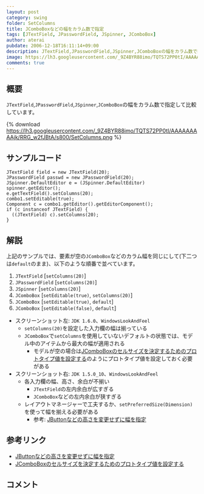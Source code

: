 ```yaml
---
layout: post
category: swing
folder: SetColumns
title: JComboBoxなどの幅をカラム数で指定
tags: [JTextField, JPasswordField, JSpinner, JComboBox]
author: aterai
pubdate: 2006-12-18T16:11:14+09:00
description: JTextField,JPasswordField,JSpinner,JComboBoxの幅をカラム数で指定して比較しています。
image: https://lh3.googleusercontent.com/_9Z4BYR88imo/TQTS72PP0tI/AAAAAAAAAjk/RRG_w2fJBtA/s800/SetColumns.png
comments: true
---
```

## 概要
`JTextField`,`JPasswordField`,`JSpinner`,`JComboBox`の幅をカラム数で指定して比較しています。

{% download https://lh3.googleusercontent.com/_9Z4BYR88imo/TQTS72PP0tI/AAAAAAAAAjk/RRG_w2fJBtA/s800/SetColumns.png %}

## サンプルコード
<pre class="prettyprint"><code>JTextField field = new JTextField(20);
JPasswordField passwd = new JPasswordField(20);
JSpinner.DefaultEditor e = (JSpinner.DefaultEditor) spinner.getEditor();
e.getTextField().setColumns(20);
combo1.setEditable(true);
Component c = combo1.getEditor().getEditorComponent();
if (c instanceof JTextField) {
  ((JTextField) c).setColumns(20);
}
</code></pre>

## 解説
上記のサンプルでは、要素が空の`JComboBox`などのカラム幅を同じにして(下二つは`default`のまま)、以下のような順番で並べています。

1. `JTextField` [`setColumns(20)`]
1. `JPasswordField` [`setColumns(20)`]
1. `JSpinner` [`setColumns(20)`]
1. `JComboBox` [`setEditable(true)`, `setColumns(20)`]
1. `JComboBox` [`setEditable(true)`, `default`]
1. `JComboBox` [`setEditable(false)`, `default`]

- スクリーンショット左: `JDK 1.6.0`、`WindowsLookAndFeel`
    - `setColumns(20)`を設定した入力欄の幅は揃っている
    - `JComboBox`で`setColumns`を使用していないデフォルトの状態では、モデル中のアイテムから最大の幅が適用される
        - モデルが空の場合は[JComboBoxのセルサイズを決定するためのプロトタイプ値を設定する](https://ateraimemo.com/Swing/PrototypeDisplayValue.html)のようにプロトタイプ値を設定しておく必要がある
- スクリーンショット右: `JDK 1.5.0_10`、`WindowsLookAndFeel`
    - 各入力欄の幅、高さ、余白が不揃い
        - `JTextField`の左内余白が広すぎる
        - `JComboBox`などの左内余白が狭すぎる
    - レイアウトマネージャーで工夫するか、`setPreferredSize(Dimension)`を使って幅を揃える必要がある
        - 参考: [JButtonなどの高さを変更せずに幅を指定](https://ateraimemo.com/Swing/ButtonWidth.html)

<!-- dummy comment line for breaking list -->

## 参考リンク
- [JButtonなどの高さを変更せずに幅を指定](https://ateraimemo.com/Swing/ButtonWidth.html)
- [JComboBoxのセルサイズを決定するためのプロトタイプ値を設定する](https://ateraimemo.com/Swing/PrototypeDisplayValue.html)

<!-- dummy comment line for breaking list -->

## コメント
